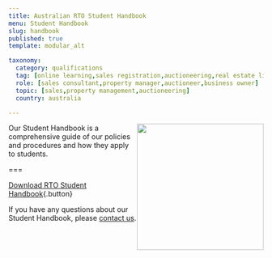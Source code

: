 ```yaml
---
title: Australian RTO Student Handbook 
menu: Student Handbook
slug: handbook
published: true
template: modular_alt

taxonomy:
  category: qualifications
  tag: [online learning,sales registration,auctioneering,real estate licence]
  role: [sales consultant,property manager,auctioneer,business owner]
  topic: [sales,property management,auctioneering]
  country: australia

---
```


<div style="float: right;"><a href="handbook/Student_Handbook_v2014-08-27.pdf"><img src="handbook/student_handbook@2x.png" style="height: 250px;"></a></div>

Our Student Handbook is a comprehensive guide of our policies and procedures and how they apply to students.

===

[Download RTO Student Handbook](Student_Handbook_v2014-08-27.pdf){.button}

If you have any questions about our Student Handbook, please [contact us](/about/contact-us).

